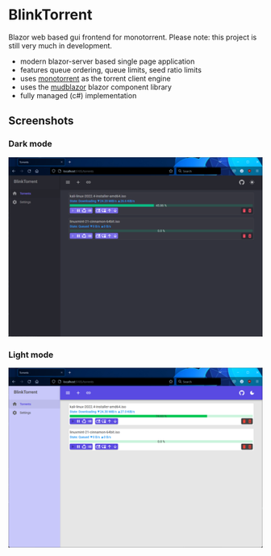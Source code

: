 # BlinkTorrent
Blazor web based gui frontend for monotorrent. Please note: this project is still very much in development.

- modern blazor-server based single page application
- features queue ordering, queue limits, seed ratio limits
- uses [monotorrent](https://github.com/alanmcgovern/monotorrent) as the torrent client engine
- uses the [mudblazor](https://www.mudblazor.com) blazor component library
- fully managed (c#) implementation


## Screenshots

### Dark mode
![BlinkTorrent dark mode](https://github.com/jpmikkers/BlinkTorrent/blob/main/Screenshots/screendark.png)

### Light mode
![BlinkTorrent light mode](https://github.com/jpmikkers/BlinkTorrent/blob/main/Screenshots/screenlight.png)
